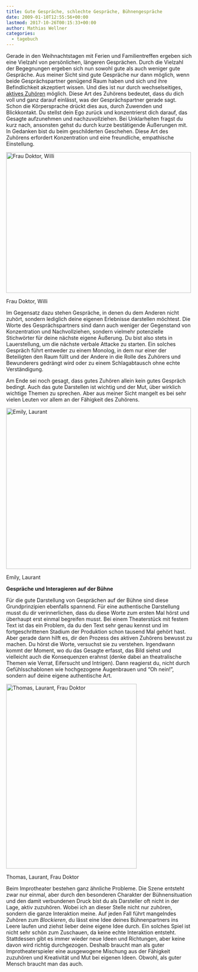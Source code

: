 ```yaml
---
title: Gute Gespräche, schlechte Gespräche, Bühnengespräche
date: 2009-01-10T12:55:56+00:00
lastmod: 2017-10-26T00:15:33+00:00
author: Mathias Wellner
categories:
  - tagebuch
---
```

Gerade in den Weihnachtstagen mit Ferien und Familientreffen ergeben sich eine Vielzahl von persönlichen, längeren Gesprächen. Durch die Vielzahl der Begegnungen ergeben sich nun sowohl gute als auch weniger gute Gespräche. Aus meiner Sicht sind gute Gespräche nur dann möglich, wenn beide Gesprächspartner genügend Raum haben und sich und ihre Befindlichkeit akzeptiert wissen. Und dies ist nur durch wechselseitiges, [aktives Zuhören](http://de.wikipedia.org/wiki/Zuh%C3%B6ren) möglich. Diese Art des Zuhörens bedeutet, dass du dich voll und ganz darauf einlässt, was der Gesprächspartner gerade sagt. Schon die Körpersprache drückt dies aus, durch Zuwenden und Blickkontakt. Du stellst dein Ego zurück und konzentrierst dich darauf, das Gesagte aufzunehmen und nachzuvollziehen. Bei Unklarheiten fragst du kurz nach, ansonsten gehst du durch kurze bestätigende Äußerungen mit. In Gedanken bist du beim geschilderten Geschehen. Diese Art des Zuhörens erfordert Konzentration und eine freundliche, empathische Einstellung.

<div style="width: 510px" class="wp-caption aligncenter">
  <a href="http://www.flickr.com/photos/mwellner/2573846124/"><img alt="Frau Doktor, Willi" src="http://farm4.static.flickr.com/3112/2573846124_02939d9b54.jpg" title="Frau Doktor, Willi" width="500" height="381" /></a>
  
  <p class="wp-caption-text">
    Frau Doktor, Willi<br />
  </p>
</div>

Im Gegensatz dazu stehen Gespräche, in denen du dem Anderen nicht zuhört, sondern lediglich deine eigenen Erlebnisse darstellen möchtest. Die Worte des Gesprächspartners sind dann auch weniger der Gegenstand von Konzentration und Nachvollziehen, sondern vielmehr potenzielle Stichwörter für deine nächste eigene Äußerung. Du bist also stets in Lauerstellung, um die nächste verbale Attacke zu starten. Ein solches Gespräch führt entweder zu einem Monolog, in dem nur einer der Beteiligten den Raum füllt und der Andere in die Rolle des Zuhörers und Bewunderers gedrängt wird oder zu einem Schlagabtausch ohne echte Verständigung.

Am Ende sei noch gesagt, dass gutes Zuhören allein kein gutes Gespräch bedingt. Auch das gute Darstellen ist wichtig und der Mut, über wirklich wichtige Themen zu sprechen. Aber aus meiner Sicht mangelt es bei sehr vielen Leuten vor allem an der Fähigkeit des Zuhörens.

<div style="width: 510px" class="wp-caption aligncenter">
  <a href="http://www.flickr.com/photos/mwellner/2573024445/"><img alt="Emily, Laurant" src="http://farm4.static.flickr.com/3068/2573024445_3b718f11ce.jpg" title="Emily, Laurant" width="500" height="436" /></a>
  
  <p class="wp-caption-text">
    Emily, Laurant<br />
  </p>
</div>

**Gespräche und Interagieren auf der Bühne**

Für die gute Darstellung von Gesprächen auf der Bühne sind diese Grundprinzipien ebenfalls spannend. Für eine authentische Darstellung musst du dir verinnerlichen, dass du diese Worte zum ersten Mal hörst und überhaupt erst einmal begreifen musst. Bei einem Theaterstück mit festem Text ist das ein Problem, da du den Text sehr genau kennst und im fortgeschrittenen Stadium der Produktion schon tausend Mal gehört hast. Aber gerade dann hilft es, dir den Prozess des aktiven Zuhörens bewusst zu machen. Du hörst die Worte, versuchst sie zu verstehen. Irgendwann kommt der Moment, wo du das Gesagte erfasst, das Bild siehst und vielleicht auch die Konsequenzen erahnst (denke dabei an theatralische Themen wie Verrat, Eifersucht und Intrigen). Dann reagierst du, nicht durch Gefühlsschablonen wie hochgezogene Augenbrauen und &#8220;Oh nein!&#8221;, sondern auf deine eigene authentische Art.

<div style="width: 363px" class="wp-caption aligncenter">
  <a href="http://www.flickr.com/photos/mwellner/2573023661/"><img alt="Thomas, Laurant, Frau Doktor" src="http://farm4.static.flickr.com/3099/2573023661_4f636bbc2e.jpg" title="Thomas, Laurant, Frau Doktor" width="353" height="500" /></a>
  
  <p class="wp-caption-text">
    Thomas, Laurant, Frau Doktor<br />
  </p>
</div>

Beim Improtheater bestehen ganz ähnliche Probleme. Die Szene entsteht zwar nur einmal, aber durch den besonderen Charakter der Bühnensituation und den damit verbundenen Druck bist du als Darsteller oft nicht in der Lage, aktiv zuzuhören. Wobei ich an dieser Stelle nicht nur zuhören, sondern die ganze Interaktion meine. Auf jeden Fall führt mangelndes Zuhören zum _Blockieren_, du lässt eine Idee deines Bühnenpartners ins Leere laufen und ziehst lieber deine eigene Idee durch. Ein solches Spiel ist nicht sehr schön zum Zuschauen, da keine echte Interaktion entsteht. Stattdessen gibt es immer wieder neue Ideen und Richtungen, aber keine davon wird richtig durchgezogen. Deshalb braucht man als guter Improtheaterspieler eine ausgewogene Mischung aus der Fähigkeit zuzuhören und Kreativität und Mut bei eigenen Ideen. Obwohl, als guter Mensch braucht man das auch.